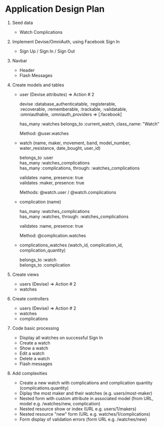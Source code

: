# Application Design Plan 

1. Seed data

    - Watch Complications  

2. Implement Devise/OmniAuth, using Facebook Sign In

    - Sign Up / Sign In / Sign Out  

3. Navbar

    - Header  
    - Flash Messages  

4. Create models and tables

    - user (Devise attributes) => Action # 2  

        devise :database_authenticatable, :registerable,  
         :recoverable, :rememberable, :trackable, :validatable,  
         :omniauthable, :omniauth_providers => [:facebook]  

        has_many :watches 
        belongs_to :current_watch, class_name: "Watch"  

        Method: @user.watches  

    - watch (name, maker, movement, band, model_number, water_resistance, date_bought, user_id)  

         belongs_to :user  
         has_many :watches_complications  
         has_many :complications, through: :watches_complications  

         validates :name, presence: true  
         validates :maker, presence: true  

         Methods: @watch.user / @watch.complications   

    - complication (name)  

       has_many :watches_complications  
       has_many :watches, through: :watches_complications  

       validates :name, presence: true  

       Method: @complication.watches  

    - complications_watches (watch_id, complication_id, complication_quantity)  

       belongs_to :watch  
       belongs_to :complication  

5. Create views

    - users (Devise) => Action # 2  
    - watches  

6. Create controllers

    - users (Devise) => Action # 2  
    - watches  
    - complications  

7. Code basic processing

    - Display all watches on successful Sign In  
    - Create a watch  
    - Show a watch  
    - Edit a watch  
    - Delete a watch  
    - Flash messages  

8. Add complexities

    - Create a new watch with complications and complication quantity (complications.quantity)  
    - Diplay the most maker and their watches (e.g. users/most-maker)  
    - Nested form with custom attribute in associated model (from URL, model e.g. /watches/new, complication)  
    - Nested resource show or index (URL e.g. users/1/makers)  
    - Nested resource "new" form (URL e.g. watches/1/complications)  
    - Form display of validation errors (form URL e.g. /watches/new)  

